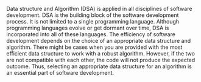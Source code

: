 Data structure and Algorithm (DSA) is applied in all disciplines of software development. DSA is the building block of the software development process. It is not limited to a single programming language. Although programming languages evolve or get dormant over time, DSA is incorporated into all of these languages. The efficiency of software development depends on the choice of an appropriate data structure and algorithm. There might be cases when you are provided with the most efficient data structure to work with a robust algorithm. However, if the two are not compatible with each other, the code will not produce the expected outcome. Thus, selecting an appropriate data structure for an algorithm is an essential part of software development.

